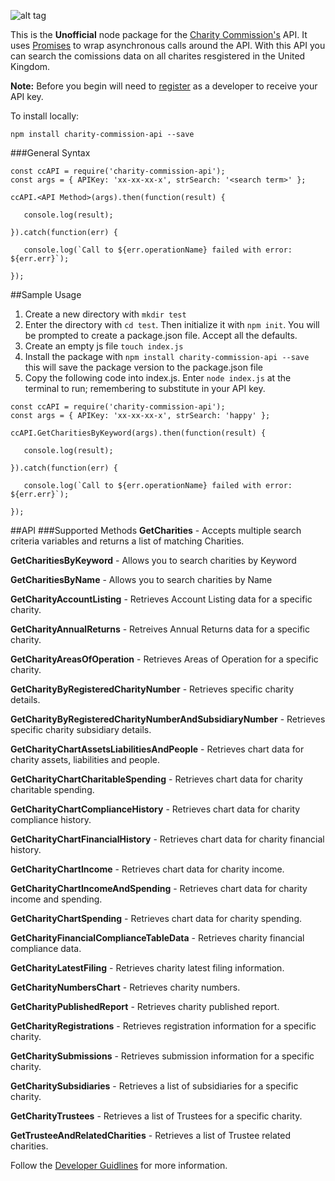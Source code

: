 ![alt tag](https://assets.publishing.service.gov.uk/government/uploads/system/uploads/organisation/logo/98/Home_page.jpg)

This is the **Unofficial** node package for the [Charity Commission's](https://www.gov.uk/government/organisations/charity-commission) API. It uses [Promises](https://developer.mozilla.org/en-US/docs/Web/JavaScript/Reference/Global_Objects/Promise) to wrap asynchronous calls around the API. With this API you can search the comissions data on all charites resgistered in the United Kingdom.  

**Note:** Before you begin will need to [register](http://apps.charitycommission.gov.uk/Showcharity/API/SearchCharitiesV1/Docs/SearchCharitiesV1Home.aspx) as a developer to receive your API key.



To install locally:
```shell
npm install charity-commission-api --save
```

###General Syntax
```shell
const ccAPI = require('charity-commission-api');
const args = { APIKey: 'xx-xx-xx-x', strSearch: '<search term>' };

ccAPI.<API Method>(args).then(function(result) {

   console.log(result);
   
}).catch(function(err) {

   console.log(`Call to ${err.operationName} failed with error: ${err.err}`);
   
});
```
##Sample Usage
1. Create a new directory with `mkdir test`
2. Enter the directory with `cd test`. Then initialize it with `npm init`. You will be prompted to create a package.json file. Accept all the defaults.
3. Create an empty js file  `touch index.js`
4. Install the package with `npm install charity-commission-api --save` this will save the package version to the package.json file
5. Copy the following code into index.js. Enter `node index.js` at the terminal to run; remembering to substitute in your API key.
```shell
const ccAPI = require('charity-commission-api');
const args = { APIKey: 'xx-xx-xx-x', strSearch: 'happy' };

ccAPI.GetCharitiesByKeyword(args).then(function(result) {

   console.log(result);
   
}).catch(function(err) {

   console.log(`Call to ${err.operationName} failed with error: ${err.err}`);
   
});
```

##API 
###Supported Methods
**GetCharities** - Accepts multiple search criteria variables and returns a list of matching Charities.

**GetCharitiesByKeyword** - Allows you to search charities by Keyword

**GetCharitiesByName** - Allows you to search charities by Name

**GetCharityAccountListing** - Retrieves Account Listing data for a specific charity.

**GetCharityAnnualReturns** - Retreives Annual Returns data for a specific charity.

**GetCharityAreasOfOperation** - Retrieves Areas of Operation for a specific charity.

**GetCharityByRegisteredCharityNumber** - Retrieves specific charity details.

**GetCharityByRegisteredCharityNumberAndSubsidiaryNumber** - Retrieves specific charity subsidiary details.

**GetCharityChartAssetsLiabilitiesAndPeople** - Retrieves chart data for charity assets, liabilities and people.

**GetCharityChartCharitableSpending** - Retrieves chart data for charity charitable spending.

**GetCharityChartComplianceHistory** - Retrieves chart data for charity compliance history.

**GetCharityChartFinancialHistory** - Retrieves chart data for charity financial history.

**GetCharityChartIncome** - Retrieves chart data for charity income.

**GetCharityChartIncomeAndSpending** - Retrieves chart data for charity income and spending.

**GetCharityChartSpending** - Retrieves chart data for charity spending.

**GetCharityFinancialComplianceTableData** - Retrieves charity financial compliance data.

**GetCharityLatestFiling** - Retrieves charity latest filing information.

**GetCharityNumbersChart** - Retrieves charity numbers.

**GetCharityPublishedReport** - Retrieves charity published report.

**GetCharityRegistrations** - Retrieves registration information for a specific charity.

**GetCharitySubmissions** - Retrieves submission information for a specific charity.

**GetCharitySubsidiaries** - Retrieves a list of subsidiaries for a specific charity.

**GetCharityTrustees** - Retrieves a list of Trustees for a specific charity.

**GetTrusteeAndRelatedCharities** - Retrieves a list of Trustee related charities. 

Follow the [Developer Guidlines](http://apps.charitycommission.gov.uk/Showcharity/API/SearchCharitiesV1/Docs/DevGuideHome.aspx) for more information.
